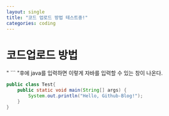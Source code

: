 ```yaml
---
layout: single
title: "코드 업로드 방법 테스트중!"
categories: coding
---
```


# 코드업로드 방법

" ``` "후에 java를 입력하면 이렇게 자바를 입력할 수 있는 창이 나온다.

```java
public class Test{
    public static void main(String[] args) {
    	System.out.println("Hello, Github-Blog!");
    }
}

```
